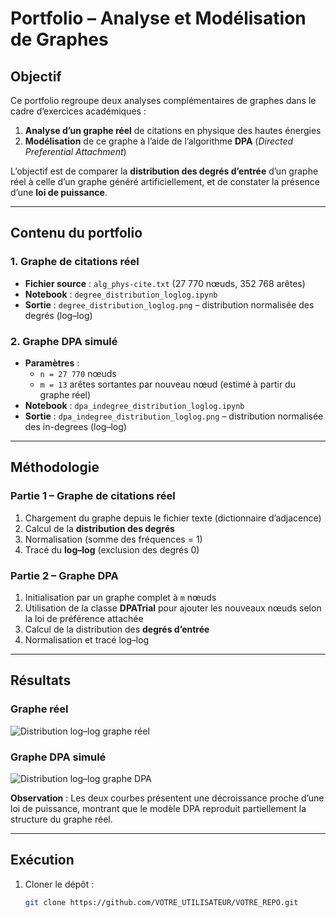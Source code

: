 # Portfolio – Analyse et Modélisation de Graphes

##  Objectif
Ce portfolio regroupe deux analyses complémentaires de graphes dans le cadre d’exercices académiques :  
1. **Analyse d’un graphe réel** de citations en physique des hautes énergies  
2. **Modélisation** de ce graphe à l’aide de l’algorithme **DPA** (*Directed Preferential Attachment*)  

L’objectif est de comparer la **distribution des degrés d’entrée** d’un graphe réel à celle d’un graphe généré artificiellement, et de constater la présence d’une **loi de puissance**.

---

##  Contenu du portfolio
### 1. Graphe de citations réel
- **Fichier source** : `alg_phys-cite.txt` (27 770 nœuds, 352 768 arêtes)  
- **Notebook** : `degree_distribution_loglog.ipynb`  
- **Sortie** : `degree_distribution_loglog.png` – distribution normalisée des degrés (log–log)  

### 2. Graphe DPA simulé
- **Paramètres** :  
  - `n = 27 770` nœuds  
  - `m = 13` arêtes sortantes par nouveau nœud (estimé à partir du graphe réel)  
- **Notebook** : `dpa_indegree_distribution_loglog.ipynb`  
- **Sortie** : `dpa_indegree_distribution_loglog.png` – distribution normalisée des in-degrees (log–log)  

---

##  Méthodologie

### Partie 1 – Graphe de citations réel
1. Chargement du graphe depuis le fichier texte (dictionnaire d’adjacence)  
2. Calcul de la **distribution des degrés**  
3. Normalisation (somme des fréquences = 1)  
4. Tracé du **log–log** (exclusion des degrés 0)

### Partie 2 – Graphe DPA
1. Initialisation par un graphe complet à `m` nœuds  
2. Utilisation de la classe **DPATrial** pour ajouter les nouveaux nœuds selon la loi de préférence attachée  
3. Calcul de la distribution des **degrés d’entrée**  
4. Normalisation et tracé log–log  

---

##  Résultats

### Graphe réel
![Distribution log–log graphe réel](degree_distribution_loglog.png)

### Graphe DPA simulé
![Distribution log–log graphe DPA](dpa_indegree_distribution_loglog.png)

**Observation** : Les deux courbes présentent une décroissance proche d’une loi de puissance, montrant que le modèle DPA reproduit partiellement la structure du graphe réel.

---

##  Exécution
1. Cloner le dépôt :
   ```bash
   git clone https://github.com/VOTRE_UTILISATEUR/VOTRE_REPO.git
